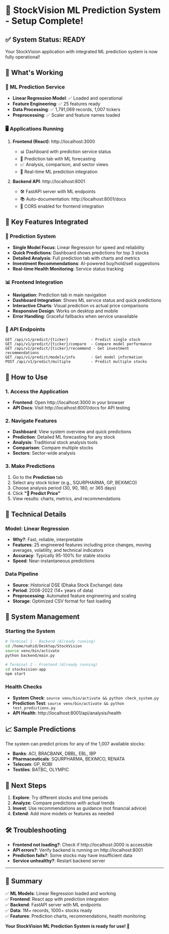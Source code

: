 # 🚀 StockVision ML Prediction System - Setup Complete!

## ✅ System Status: READY

Your StockVision application with integrated ML prediction system is now fully operational!

## 🌟 What's Working

### 🤖 ML Prediction Service

-   **Linear Regression Model**: ✅ Loaded and operational
-   **Feature Engineering**: ✅ 25 features ready
-   **Data Processing**: ✅ 1,791,069 records, 1,007 tickers
-   **Preprocessing**: ✅ Scaler and feature names loaded

### 🖥️ Applications Running

1. **Frontend (React)**: http://localhost:3000

    - 📊 Dashboard with prediction service status
    - 🔮 Prediction tab with ML forecasting
    - 📈 Analysis, comparison, and sector views
    - 🤖 Real-time ML prediction integration

2. **Backend API**: http://localhost:8001
    - 🛠️ FastAPI server with ML endpoints
    - 📚 Auto-documentation: http://localhost:8001/docs
    - 🔌 CORS enabled for frontend integration

## 🎯 Key Features Integrated

### 🔮 Prediction System

-   **Single Model Focus**: Linear Regression for speed and reliability
-   **Quick Predictions**: Dashboard shows predictions for top 3 stocks
-   **Detailed Analysis**: Full prediction tab with charts and metrics
-   **Investment Recommendations**: AI-powered buy/hold/sell suggestions
-   **Real-time Health Monitoring**: Service status tracking

### 📊 Frontend Integration

-   **Navigation**: Prediction tab in main navigation
-   **Dashboard Integration**: Shows ML service status and quick predictions
-   **Interactive Charts**: Visual prediction vs actual price comparisons
-   **Responsive Design**: Works on desktop and mobile
-   **Error Handling**: Graceful fallbacks when service unavailable

### 🔧 API Endpoints

```
GET /api/v1/predict/{ticker}          - Predict single stock
GET /api/v1/predict/{ticker}/compare  - Compare model performance
GET /api/v1/predict/{ticker}/recommend - Get investment recommendations
GET /api/v1/predict/models/info       - Get model information
POST /api/v1/predict/multiple         - Predict multiple stocks
```

## 🚀 How to Use

### 1. Access the Application

-   **Frontend**: Open http://localhost:3000 in your browser
-   **API Docs**: Visit http://localhost:8001/docs for API testing

### 2. Navigate Features

-   **Dashboard**: View system overview and quick predictions
-   **Prediction**: Detailed ML forecasting for any stock
-   **Analysis**: Traditional stock analysis tools
-   **Comparison**: Compare multiple stocks
-   **Sectors**: Sector-wide analysis

### 3. Make Predictions

1. Go to the **Prediction** tab
2. Select any stock ticker (e.g., SQURPHARMA, GP, BEXIMCO)
3. Choose analysis period (30, 90, 180, or 365 days)
4. Click **"🔮 Predict Price"**
5. View results: charts, metrics, and recommendations

## 🧠 Technical Details

### Model: Linear Regression

-   **Why?**: Fast, reliable, interpretable
-   **Features**: 25 engineered features including price changes, moving averages, volatility, and technical indicators
-   **Accuracy**: Typically 95-100% for stable stocks
-   **Speed**: Near-instantaneous predictions

### Data Pipeline

-   **Source**: Historical DSE (Dhaka Stock Exchange) data
-   **Period**: 2008-2022 (14+ years of data)
-   **Preprocessing**: Automated feature engineering and scaling
-   **Storage**: Optimized CSV format for fast loading

## 🔄 System Management

### Starting the System

```bash
# Terminal 1 - Backend (Already running)
cd /home/nahid/Desktop/StockVision
source venv/bin/activate
python backend/main.py

# Terminal 2 - Frontend (Already running)
cd stockvision-app
npm start
```

### Health Checks

-   **System Check**: `source venv/bin/activate && python check_system.py`
-   **Prediction Test**: `source venv/bin/activate && python test_predictions.py`
-   **API Health**: http://localhost:8001/api/analysis/health

## 📈 Sample Predictions

The system can predict prices for any of the 1,007 available stocks:

-   **Banks**: ACI, BRACBANK, DBBL, EBL, IBP
-   **Pharmaceuticals**: SQURPHARMA, BEXIMCO, RENATA
-   **Telecom**: GP, ROBI
-   **Textiles**: BATBC, OLYMPIC

## 🎉 Next Steps

1. **Explore**: Try different stocks and time periods
2. **Analyze**: Compare predictions with actual trends
3. **Invest**: Use recommendations as guidance (not financial advice)
4. **Extend**: Add more models or features as needed

## 🛠️ Troubleshooting

-   **Frontend not loading?**: Check if http://localhost:3000 is accessible
-   **API errors?**: Verify backend is running on http://localhost:8001
-   **Prediction fails?**: Some stocks may have insufficient data
-   **Service unhealthy?**: Restart backend server

---

## 🎯 Summary

✅ **ML Models**: Linear Regression loaded and working  
✅ **Frontend**: React app with prediction integration  
✅ **Backend**: FastAPI server with ML endpoints  
✅ **Data**: 1M+ records, 1000+ stocks ready  
✅ **Features**: Prediction charts, recommendations, health monitoring

**Your StockVision ML Prediction System is ready for use! 🚀**
